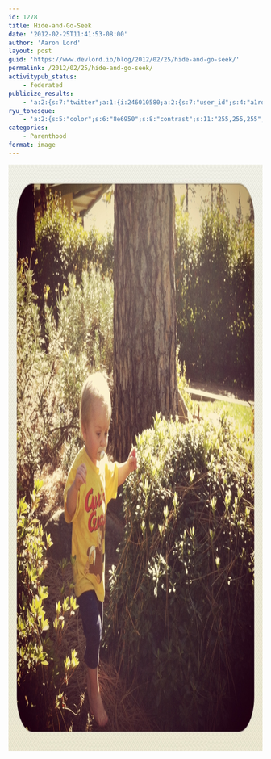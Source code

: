 ```yaml
---
id: 1278
title: Hide-and-Go-Seek
date: '2012-02-25T11:41:53-08:00'
author: 'Aaron Lord'
layout: post
guid: 'https://www.devlord.io/blog/2012/02/25/hide-and-go-seek/'
permalink: /2012/02/25/hide-and-go-seek/
activitypub_status:
    - federated
publicize_results:
    - 'a:2:{s:7:"twitter";a:1:{i:246010580;a:2:{s:7:"user_id";s:4:"a1rd";s:7:"post_id";s:18:"173492962586664960";}}s:2:"fb";a:1:{i:100001277464592;a:2:{s:7:"user_id";s:15:"100001277464592";s:7:"post_id";s:15:"327888230597090";}}}'
ryu_tonesque:
    - 'a:2:{s:5:"color";s:6:"8e6950";s:8:"contrast";s:11:"255,255,255";}'
categories:
    - Parenthood
format: image
---
```


<a href="/assets/img/2012/02/20120225-113332.jpg"><img class="alignnone " src="/assets/img/2012/02/20120225-113332.jpg" alt="20120225-113332.jpg" width="1162" height="1162" /></a>